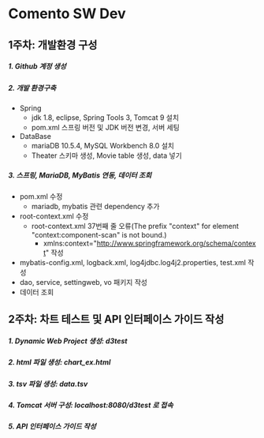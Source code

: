Comento SW Dev
==============

1주차: 개발환경 구성
-------------------
 
 ##### 1. Github 계정 생성 
 
#####  2. 개발 환경구축
 
 * Spring 
      + jdk 1.8, eclipse, Spring Tools 3, Tomcat 9 설치
      + pom.xml 스프링 버전 및 JDK 버전 변경, 서버 세팅
 * DataBase
      + mariaDB 10.5.4, MySQL Workbench 8.0 설치
      + Theater 스키마 생성, Movie table 생성, data 넣기
 
#####  3. 스프링, MariaDB, MyBatis 연동, 데이터 조회
 * pom.xml 수정     
      + mariadb, mybatis 관련 dependency 추가    
 * root-context.xml 수정    
      + root-context.xml 37번째 줄 오류(The prefix "context" for element "context:component-scan" is not bound.)    
          - xmlns:context="http://www.springframework.org/schema/context" 작성     
 * mybatis-config.xml, logback.xml, log4jdbc.log4j2.properties, test.xml 작성    
 * dao, service, settingweb, vo 패키지 작성    
 * 데이터 조회
 
     
 2주차: 차트 테스트 및 API 인터페이스 가이드 작성
 ---------------------------------------------
     
##### 1. Dynamic Web Project 생성: d3test 
    
##### 2. html 파일 생성: chart_ex.html

##### 3. tsv 파일 생성: data.tsv      

##### 4. Tomcat 서버 구성: localhost:8080/d3test 로 접속     
##### 5. API 인터페이스 가이드 작성
   

